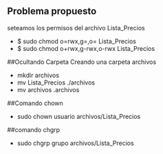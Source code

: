 ## Problema propuesto
seteamos los permisos del archivo Lista_Precios
- $ sudo chmod o=rwx,g=,o= Lista_Precios
- $ sudo chmod o+rwx,g-rwx,o-rwx Lista_Precios

##Ocultando Carpeta
Creando una carpeta archivos
- mkdir archivos
- mv Lista_Precios ./archivos
- mv archivos .archivos


##Comando chown
- sudo chown usuario archivos/Lista_Precios

##comando chgrp
- sudo chgrp grupo archivos/Lista_Precios
